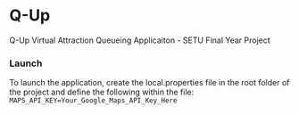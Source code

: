 # Q-Up
Q-Up Virtual Attraction Queueing Applicaiton - SETU Final Year Project

### Launch
To launch the application, create the local.properties file in the root folder of the project and define the following within the file:
```MAPS_API_KEY=Your_Google_Maps_API_Key_Here```

